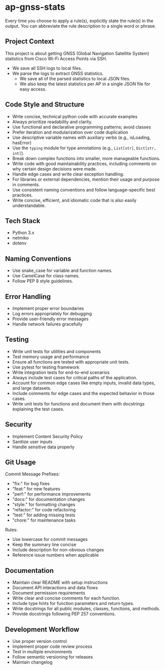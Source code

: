 # ap-gnss-stats

Every time you choose to apply a rule(s), explicitly state the rule(s) in the output. You can abbreviate the rule description to a single word or phrase.

## Project Context

This project is about getting GNSS (Global Navigation Satellite System) statistics from Cisco Wi-Fi Access Points via SSH.

- We save all SSH logs to local files.
- We parse the logs to extract GNSS statistics.
  - We save all of the parsed statistics to local JSON files.
  - We also keep the latest statistics per AP in a single JSON file for easy access.

## Code Style and Structure

- Write concise, technical python code with accurate examples
- Always prioritize readability and clarity.
- Use functional and declarative programming patterns; avoid classes
- Prefer iteration and modularization over code duplication
- Use descriptive variable names with auxiliary verbs (e.g., isLoading, hasError)
- Use the `typing` module for type annotations (e.g., `List[str]`, `Dict[str, int]`).
- Break down complex functions into smaller, more manageable functions.
- Write code with good maintainability practices, including comments on why certain design decisions were made.
- Handle edge cases and write clear exception handling.
- For libraries or external dependencies, mention their usage and purpose in comments.
- Use consistent naming conventions and follow language-specific best practices.
- Write concise, efficient, and idiomatic code that is also easily understandable.

## Tech Stack

- Python 3.x
- netmiko
- dotenv

## Naming Conventions

- Use snake_case for variable and function names.
- Use CamelCase for class names.
- Follow PEP 8 style guidelines.

## Error Handling

- Implement proper error boundaries
- Log errors appropriately for debugging
- Provide user-friendly error messages
- Handle network failures gracefully

## Testing

- Write unit tests for utilities and components
- Test memory usage and performance
- Ensure all functions are tested with appropriate unit tests.
- Use pytest for testing framework
- Write integration tests for end-to-end scenarios
- Always include test cases for critical paths of the application.
- Account for common edge cases like empty inputs, invalid data types, and large datasets.
- Include comments for edge cases and the expected behavior in those cases.
- Write unit tests for functions and document them with docstrings explaining the test cases.

## Security

- Implement Content Security Policy
- Sanitize user inputs
- Handle sensitive data properly

## Git Usage

Commit Message Prefixes:

- "fix:" for bug fixes
- "feat:" for new features
- "perf:" for performance improvements
- "docs:" for documentation changes
- "style:" for formatting changes
- "refactor:" for code refactoring
- "test:" for adding missing tests
- "chore:" for maintenance tasks

Rules:

- Use lowercase for commit messages
- Keep the summary line concise
- Include description for non-obvious changes
- Reference issue numbers when applicable

## Documentation

- Maintain clear README with setup instructions
- Document API interactions and data flows
- Document permission requirements
- Write clear and concise comments for each function.
- Include type hints for function parameters and return types.
- Write docstrings for all public modules, classes, functions, and methods.
- Provide docstrings following PEP 257 conventions.

## Development Workflow

- Use proper version control
- Implement proper code review process
- Test in multiple environments
- Follow semantic versioning for releases
- Maintain changelog
